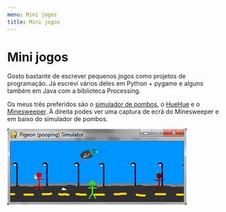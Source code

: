 ```yaml
---
menu: Mini jogos
title: Mini jogos
---
```


# Mini jogos

Gosto bastante de escrever pequenos jogos como projetos de programação. Já escrevi vários deles em Python + pygame e alguns também em Java com a biblioteca Processing.

Os meus três preferidos são o [simulador de pombos][pigeon simulator], o [HueHue] e o [Minesweeper]. À direita podes ver uma captura de ecrã do Minesweeper e em baixo do simulador de pombos.

![pigeon simulator screenshot](simulator_screenshot.png)

[pigeon simulator]: ../../blog/pigeon-pooping-simulator
[HueHue]: ../../blog/huehue
[Minesweeper]: ../../blog/minesweeper-remake
